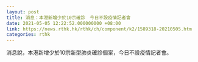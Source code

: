 ```yaml
---
layout: post
title: 消息：本港新增少於10宗確診　今日不設疫情記者會
date: 2021-05-05 12:22:52.000000000 +08:00
link: https://news.rthk.hk/rthk/ch/component/k2/1589318-20210505.htm
categories: rthk
---
```


消息說，本港新增少於10宗新型肺炎確診個案，今日不設疫情記者會。
